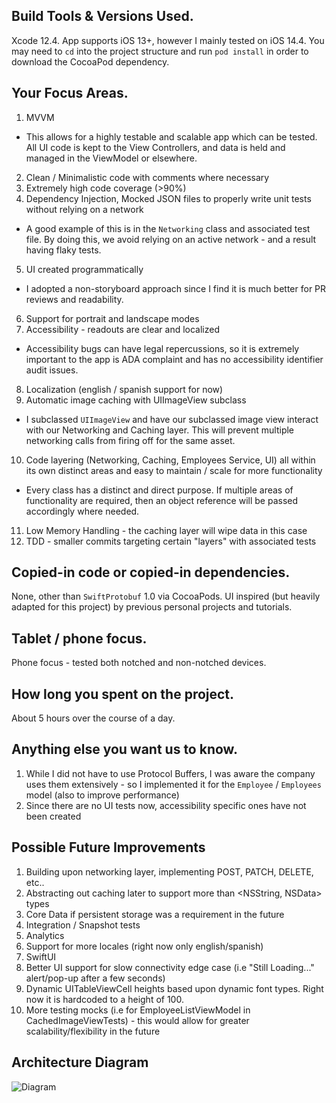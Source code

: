 ## Build Tools & Versions Used.
Xcode 12.4. App supports iOS 13+, however I mainly tested on iOS 14.4. You may need to `cd` into the project structure and run `pod install` in order to download the CocoaPod dependency.

## Your Focus Areas.
1. MVVM
- This allows for a highly testable and scalable app which can be tested. All UI code is kept to the View Controllers, and data is held and managed in the ViewModel or elsewhere.
2. Clean / Minimalistic code with comments where necessary
3. Extremely high code coverage (>90%)
4. Dependency Injection, Mocked JSON files to properly write unit tests without relying on a network
- A good example of this is in the `Networking` class and associated test file. By doing this, we avoid relying on an active network - and a result having flaky tests.
5. UI created programmatically
- I adopted a non-storyboard approach since I find it is much better for PR reviews and readability.
6. Support for portrait and landscape modes
7. Accessibility - readouts are clear and localized
- Accessibility bugs can have legal repercussions, so it is extremely important to the app is ADA complaint and has no accessibility identifier audit issues.
8. Localization (english / spanish support for now)
9. Automatic image caching with UIImageView subclass
- I subclassed `UIImageView` and have our subclassed image view interact with our Networking and Caching layer. This will prevent multiple networking calls from firing off for the same asset.
10. Code layering (Networking, Caching, Employees Service, UI) all within its own distinct areas and easy to maintain / scale for more functionality
- Every class has a distinct and direct purpose. If multiple areas of functionality are required, then an object reference will be passed accordingly where needed.
11. Low Memory Handling - the caching layer will wipe data in this case
12. TDD - smaller commits targeting certain "layers" with associated tests

## Copied-in code or copied-in dependencies.
None, other than `SwiftProtobuf` 1.0 via CocoaPods. UI inspired (but heavily adapted for this project) by previous personal projects and tutorials.

## Tablet / phone focus.
Phone focus - tested both notched and non-notched devices.

## How long you spent on the project.
About 5 hours over the course of a day.

## Anything else you want us to know.
1. While I did not have to use Protocol Buffers, I was aware the company uses them extensively - so I implemented it for the `Employee` / `Employees` model (also to improve performance)
2. Since there are no UI tests now, accessibility specific ones have not been created

## Possible Future Improvements
1. Building upon networking layer, implementing POST, PATCH, DELETE, etc..
2. Abstracting out caching later to support more than <NSString, NSData> types
3. Core Data if persistent storage was a requirement in the future
4. Integration / Snapshot tests
5. Analytics
6. Support for more locales (right now only english/spanish)
7. SwiftUI
8. Better UI support for slow connectivity edge case (i.e "Still Loading..." alert/pop-up after a few seconds)
9. Dynamic UITableViewCell heights based upon dynamic font types. Right now it is hardcoded to a height of 100.
10. More testing mocks (i.e for EmployeeListViewModel in CachedImageViewTests) - this would allow for greater scalability/flexibility in the future

## Architecture Diagram
![Diagram](https://ibb.co/k56p266)
